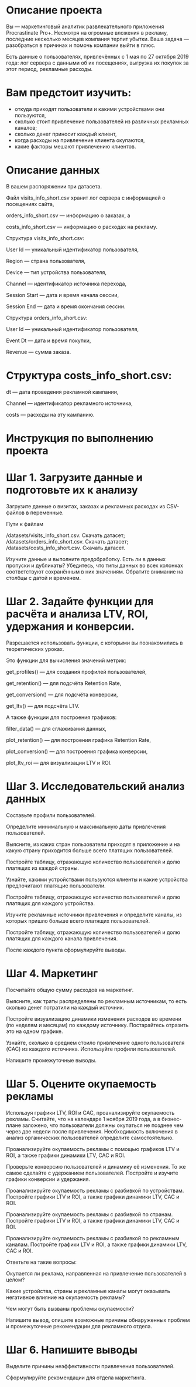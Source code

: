# Описание проекта
 
Вы — маркетинговый аналитик развлекательного приложения Procrastinate Pro+. Несмотря на огромные вложения в рекламу, последние несколько месяцев компания терпит убытки. Ваша задача — разобраться в причинах и помочь компании выйти в плюс.

Есть данные о пользователях, привлечённых с 1 мая по 27 октября 2019 года:
лог сервера с данными об их посещениях, выгрузка их покупок за этот период, рекламные расходы.

# Вам предстоит изучить:

- откуда приходят пользователи и какими устройствами они пользуются,
- сколько стоит привлечение пользователей из различных рекламных каналов;
- сколько денег приносит каждый клиент,
- когда расходы на привлечение клиента окупаются,
- какие факторы мешают привлечению клиентов.

# Описание данных

В вашем распоряжении три датасета. 

Файл visits_info_short.csv хранит лог сервера с информацией о посещениях сайта, 

orders_info_short.csv — информацию о заказах, а 

costs_info_short.csv — информацию о расходах на рекламу.

Структура visits_info_short.csv:

User Id — уникальный идентификатор пользователя,

Region — страна пользователя,

Device — тип устройства пользователя,

Channel — идентификатор источника перехода,

Session Start — дата и время начала сессии,

Session End — дата и время окончания сессии.

Структура orders_info_short.csv:

User Id — уникальный идентификатор пользователя,

Event Dt — дата и время покупки,

Revenue — сумма заказа.

# Структура costs_info_short.csv:
dt — дата проведения рекламной кампании,

Channel — идентификатор рекламного источника,

costs — расходы на эту кампанию.

# Инструкция по выполнению проекта

# Шаг 1. Загрузите данные и подготовьте их к анализу

Загрузите данные о визитах, заказах и рекламных расходах из CSV-файлов в переменные.

Пути к файлам

/datasets/visits_info_short.csv. Скачать датасет;
/datasets/orders_info_short.csv. Скачать датасет;
/datasets/costs_info_short.csv. Скачать датасет.

Изучите данные и выполните предобработку. 
Есть ли в данных пропуски и дубликаты? 
Убедитесь, что типы данных во всех колонках соответствуют сохранённым в них значениям. Обратите внимание на столбцы с датой и временем.

# Шаг 2. Задайте функции для расчёта и анализа LTV, ROI, удержания и конверсии.

Разрешается использовать функции, с которыми вы познакомились в теоретических уроках.

Это функции для вычисления значений метрик:

get_profiles() — для создания профилей пользователей,

get_retention() — для подсчёта Retention Rate,

get_conversion() — для подсчёта конверсии,

get_ltv() — для подсчёта LTV.

А также функции для построения графиков:

filter_data() — для сглаживания данных,

plot_retention() — для построения графика Retention Rate,

plot_conversion() — для построения графика конверсии,

plot_ltv_roi — для визуализации LTV и ROI.
# Шаг 3. Исследовательский анализ данных

Составьте профили пользователей. 

Определите минимальную и максимальную даты привлечения пользователей.

Выясните, из каких стран пользователи приходят в приложение и на какую страну приходится больше всего платящих пользователей. 

Постройте таблицу, отражающую количество пользователей и долю платящих из каждой страны.

Узнайте, какими устройствами пользуются клиенты и какие устройства предпочитают платящие пользователи. 

Постройте таблицу, отражающую количество пользователей и долю платящих для каждого устройства.


Изучите рекламные источники привлечения и определите каналы, из которых пришло больше всего платящих пользователей. 

Постройте таблицу, отражающую количество пользователей и долю платящих для каждого канала привлечения.

После каждого пункта сформулируйте выводы.

# Шаг 4. Маркетинг

Посчитайте общую сумму расходов на маркетинг.

Выясните, как траты распределены по рекламным источникам, то есть сколько денег потратили на каждый источник.

Постройте визуализацию динамики изменения расходов во времени (по неделям и месяцам) по каждому источнику. Постарайтесь отразить это на одном графике.

Узнайте, сколько в среднем стоило привлечение одного пользователя (CAC) из каждого источника. Используйте профили пользователей.

Напишите промежуточные выводы.

# Шаг 5. Оцените окупаемость рекламы

Используя графики LTV, ROI и CAC, проанализируйте окупаемость рекламы. Считайте, что на календаре 1 ноября 2019 года, а в бизнес-плане заложено, что пользователи должны окупаться не позднее чем через две недели после привлечения. Необходимость включения в анализ органических пользователей определите самостоятельно.

Проанализируйте окупаемость рекламы c помощью графиков LTV и ROI, а также графики динамики LTV, CAC и ROI.

Проверьте конверсию пользователей и динамику её изменения. То же самое сделайте с удержанием пользователей. Постройте и изучите графики конверсии и удержания.

Проанализируйте окупаемость рекламы с разбивкой по устройствам. Постройте графики LTV и ROI, а также графики динамики LTV, CAC и ROI.

Проанализируйте окупаемость рекламы с разбивкой по странам. Постройте графики LTV и ROI, а также графики динамики LTV, CAC и ROI.

Проанализируйте окупаемость рекламы с разбивкой по рекламным каналам. Постройте графики LTV и ROI, а также графики динамики LTV, CAC и ROI.

Ответьте на такие вопросы:

Окупается ли реклама, направленная на привлечение пользователей в целом?

Какие устройства, страны и рекламные каналы могут оказывать негативное влияние на окупаемость рекламы?

Чем могут быть вызваны проблемы окупаемости?

Напишите вывод, опишите возможные причины обнаруженных проблем и промежуточные рекомендации для рекламного отдела.

# Шаг 6. Напишите выводы

Выделите причины неэффективности привлечения пользователей.

Сформулируйте рекомендации для отдела маркетинга.
